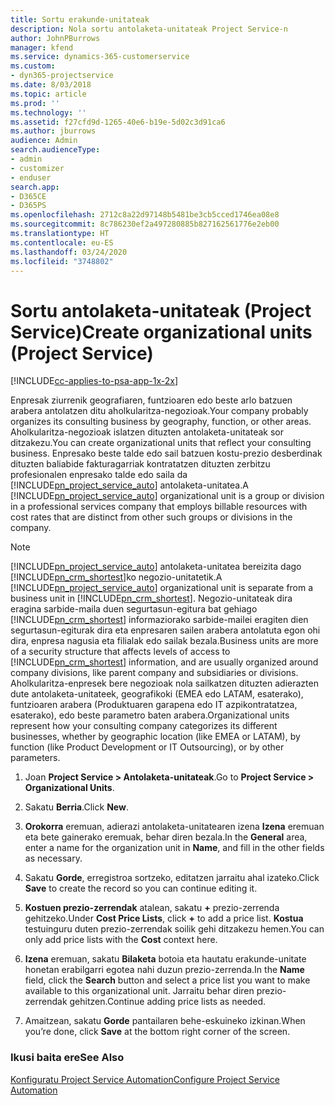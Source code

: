 ```yaml
---
title: Sortu erakunde-unitateak
description: Nola sortu antolaketa-unitateak Project Service-n
author: JohnPBurrows
manager: kfend
ms.service: dynamics-365-customerservice
ms.custom:
- dyn365-projectservice
ms.date: 8/03/2018
ms.topic: article
ms.prod: ''
ms.technology: ''
ms.assetid: f27cfd9d-1265-40e6-b19e-5d02c3d91ca6
ms.author: jburrows
audience: Admin
search.audienceType:
- admin
- customizer
- enduser
search.app:
- D365CE
- D365PS
ms.openlocfilehash: 2712c8a22d97148b5481be3cb5cced1746ea08e8
ms.sourcegitcommit: 8c786230ef2a497280885b827162561776e2eb00
ms.translationtype: HT
ms.contentlocale: eu-ES
ms.lasthandoff: 03/24/2020
ms.locfileid: "3748802"
---
```

# <a name="create-organizational-units-project-service"></a><span data-ttu-id="daf49-103">Sortu antolaketa-unitateak (Project Service)</span><span class="sxs-lookup"><span data-stu-id="daf49-103">Create organizational units (Project Service)</span></span>

[!INCLUDE[cc-applies-to-psa-app-1x-2x](../includes/cc-applies-to-psa-app-1x-2x.md)]

<span data-ttu-id="daf49-104">Enpresak ziurrenik geografiaren, funtzioaren edo beste arlo batzuen arabera antolatzen ditu aholkularitza-negozioak.</span><span class="sxs-lookup"><span data-stu-id="daf49-104">Your company probably organizes its consulting business by geography, function, or other areas.</span></span> <span data-ttu-id="daf49-105">Aholkularitza-negozioak islatzen dituzten antolaketa-unitateak sor ditzakezu.</span><span class="sxs-lookup"><span data-stu-id="daf49-105">You can create organizational units that reflect your consulting business.</span></span> <span data-ttu-id="daf49-106">Enpresako beste talde edo sail batzuen kostu-prezio desberdinak dituzten baliabide fakturagarriak kontratatzen dituzten zerbitzu profesionalen enpresako talde edo saila da [!INCLUDE[pn_project_service_auto](../includes/pn-project-service-auto.md)] antolaketa-unitatea.</span><span class="sxs-lookup"><span data-stu-id="daf49-106">A [!INCLUDE[pn_project_service_auto](../includes/pn-project-service-auto.md)] organizational unit is a group or division in a professional services company that employs billable resources with cost rates that are distinct from other such groups or divisions in the company.</span></span>  
  
> [!NOTE]
>  <span data-ttu-id="daf49-107">[!INCLUDE[pn_project_service_auto](../includes/pn-project-service-auto.md)] antolaketa-unitatea bereizita dago [!INCLUDE[pn_crm_shortest](../includes/pn-crm-shortest.md)]ko negozio-unitatetik.</span><span class="sxs-lookup"><span data-stu-id="daf49-107">A [!INCLUDE[pn_project_service_auto](../includes/pn-project-service-auto.md)] organizational unit is separate from a business unit in [!INCLUDE[pn_crm_shortest](../includes/pn-crm-shortest.md)].</span></span> <span data-ttu-id="daf49-108">Negozio-unitateak dira eragina sarbide-maila duen segurtasun-egitura bat gehiago [!INCLUDE[pn_crm_shortest](../includes/pn-crm-shortest.md)] informaziorako sarbide-mailei eragiten dien segurtasun-egiturak dira eta enpresaren sailen arabera antolatuta egon ohi dira, enpresa nagusia eta filialak edo sailak bezala.</span><span class="sxs-lookup"><span data-stu-id="daf49-108">Business units are more of a security structure that affects levels of access to [!INCLUDE[pn_crm_shortest](../includes/pn-crm-shortest.md)] information, and are usually organized around company divisions, like parent company and subsidiaries or divisions.</span></span> <span data-ttu-id="daf49-109">Aholkularitza-enpresek bere negozioak nola sailkatzen dituzten adierazten dute antolaketa-unitateek, geografikoki (EMEA edo LATAM, esaterako), funtzioaren arabera (Produktuaren garapena edo IT azpikontratatzea, esaterako), edo beste parametro baten arabera.</span><span class="sxs-lookup"><span data-stu-id="daf49-109">Organizational units represent how your consulting company categorizes its different businesses, whether by geographic location (like EMEA or LATAM), by function (like Product Development or IT Outsourcing), or by other parameters.</span></span>  
  
1.  <span data-ttu-id="daf49-110">Joan **Project Service > Antolaketa-unitateak**.</span><span class="sxs-lookup"><span data-stu-id="daf49-110">Go to **Project Service > Organizational Units**.</span></span>  
  
2.  <span data-ttu-id="daf49-111">Sakatu **Berria**.</span><span class="sxs-lookup"><span data-stu-id="daf49-111">Click **New**.</span></span>  
  
3.  <span data-ttu-id="daf49-112">**Orokorra** eremuan, adierazi antolaketa-unitatearen izena **Izena** eremuan eta bete gainerako eremuak, behar diren bezala.</span><span class="sxs-lookup"><span data-stu-id="daf49-112">In the **General** area, enter a name for the organization unit in **Name**, and fill in the other fields as necessary.</span></span>  
  
4.  <span data-ttu-id="daf49-113">Sakatu **Gorde**, erregistroa sortzeko, editatzen jarraitu ahal izateko.</span><span class="sxs-lookup"><span data-stu-id="daf49-113">Click **Save** to create the record so you can continue editing it.</span></span>  
  
5.  <span data-ttu-id="daf49-114">**Kostuen prezio-zerrendak** atalean, sakatu **+** prezio-zerrenda gehitzeko.</span><span class="sxs-lookup"><span data-stu-id="daf49-114">Under **Cost Price Lists**, click **+** to add a price list.</span></span> <span data-ttu-id="daf49-115">**Kostua** testuinguru duten prezio-zerrendak soilik gehi ditzakezu hemen.</span><span class="sxs-lookup"><span data-stu-id="daf49-115">You can only add price lists with the **Cost** context here.</span></span>  
  
6.  <span data-ttu-id="daf49-116">**Izena** eremuan, sakatu **Bilaketa** botoia eta hautatu erakunde-unitate honetan erabilgarri egotea nahi duzun prezio-zerrenda.</span><span class="sxs-lookup"><span data-stu-id="daf49-116">In the **Name** field, click the **Search** button and select a price list you want to make available to this organizational unit.</span></span> <span data-ttu-id="daf49-117">Jarraitu behar diren prezio-zerrendak gehitzen.</span><span class="sxs-lookup"><span data-stu-id="daf49-117">Continue adding price lists as needed.</span></span>  
  
7.  <span data-ttu-id="daf49-118">Amaitzean, sakatu **Gorde** pantailaren behe-eskuineko izkinan.</span><span class="sxs-lookup"><span data-stu-id="daf49-118">When you’re done, click **Save** at the bottom right corner of the screen.</span></span>  
  
### <a name="see-also"></a><span data-ttu-id="daf49-119">Ikusi baita ere</span><span class="sxs-lookup"><span data-stu-id="daf49-119">See Also</span></span>  
 [<span data-ttu-id="daf49-120">Konfiguratu Project Service Automation</span><span class="sxs-lookup"><span data-stu-id="daf49-120">Configure Project Service Automation</span></span>](../project-service/configure.md)
